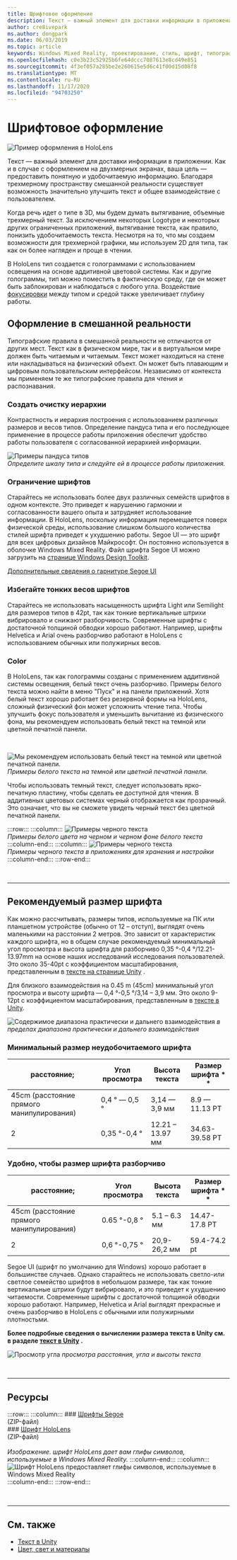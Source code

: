 ```yaml
---
title: Шрифтовое оформление
description: Текст — важный элемент для доставки информации в приложении.
author: cre8ivepark
ms.author: dongpark
ms.date: 06/03/2019
ms.topic: article
keywords: Windows Mixed Reality, проектирование, стиль, шрифт, типографский, Пользовательский интерфейс, UX, текст, гарнитура смешанной реальности, гарнитура Windows Mixed, гарнитура виртуальной реальности, HoloLens
ms.openlocfilehash: c0e3b23c52925b6fe64dccc7087613e8cd49e851
ms.sourcegitcommit: 4f3ef057a285be2e260615e5d6c41f00d15d08f8
ms.translationtype: MT
ms.contentlocale: ru-RU
ms.lasthandoff: 11/17/2020
ms.locfileid: "94703250"
---
```

# <a name="typography"></a>Шрифтовое оформление

![Пример оформления в HoloLens](images/typography-cover.png)<br>


Текст — важный элемент для доставки информации в приложении. Как и в случае с оформлением на двухмерных экранах, ваша цель — предоставить понятную и удобочитаемую информацию. Благодаря трехмерному пространству смешанной реальности существует возможность значительно улучшить текст и общее взаимодействие с пользователем.

Когда речь идет о типе в 3D, мы будем думать вытягивание, объемные трехмерный текст. За исключением некоторых Logotype и некоторых других ограниченных приложений, вытягивание текста, как правило, понизить удобочитаемость текста. Несмотря на то, что мы создаем возможности для трехмерной графики, мы используем 2D для типа, так как он более нагляден и проще в чтении.

В HoloLens тип создается с голограммами с использованием освещения на основе аддитивной цветовой системы. Как и другие голограммы, тип можно поместить в фактическую среду, где он может быть заблокирован и наблюдаться с любого угла. Воздействие [фокусировки](https://en.wikipedia.org/wiki/Parallax) между типом и средой также увеличивает глубину работы.

## <a name="typography-in-mixed-reality"></a>Оформление в смешанной реальности

Типографские правила в смешанной реальности не отличаются от других мест. Текст как в физическом мире, так и в виртуальном мире должен быть читаемым и читаемым. Текст может находиться на стене или накладываться на физический объект. Он может быть плавающим и цифровым пользовательским интерфейсом. Независимо от контекста мы применяем те же типографские правила для чтения и распознавания.

### <a name="create-clear-hierarchy"></a>Создать очистку иерархии

Контрастность и иерархия построения с использованием различных размеров и весов типов. Определение пандуса типа и его последующее применение в процессе работы приложения обеспечит удобство работы пользователя с согласованной иерархией информации.

![Примеры пандуса типов](images/typography-ramp-1000px.jpg)<br>
*Определите шкалу типа и следуйте ей в процессе работы приложения.*

### <a name="limit-your-fonts"></a>Ограничение шрифтов

Старайтесь не использовать более двух различных семейств шрифтов в одном контексте. Это приведет к нарушению гармонии и согласованности вашего опыта и затрудняет использование информации. В HoloLens, поскольку информация перемещается поверх физической среды, использование слишком большого количества стилей шрифта приведет к ухудшению работы. Segoe UI — это шрифт для всех цифровых дизайнов Майкрософт. Он постоянно используется в оболочке Windows Mixed Reality. Файл шрифта Segoe UI можно загрузить на [странице Windows Design Toolkit](https://docs.microsoft.com/windows/uwp/design-downloads/).

[Дополнительные сведения о гарнитуре Segoe UI](https://docs.microsoft.com/windows/uwp/design/style/typography)

### <a name="avoid-thin-font-weights"></a>Избегайте тонких весов шрифтов

Старайтесь не использовать насыщенность шрифта Light или Semilight для размеров типов в 42pt, так как тонкие вертикальные штрихи вибрировало и снижают разборчивость. Современные шрифты с достаточной толщиной обводки хорошо работают. Например, шрифты Helvetica и Arial очень разборчиво работают в HoloLens с использованием обычных или полужирных весов.

### <a name="color"></a>Color

В HoloLens, так как голограммы созданы с применением аддитивной системы освещения, белый текст очень разборчиво. Примеры белого текста можно найти в меню "Пуск" и на панели приложений. Хотя белый текст хорошо работает без резервной формы на HoloLens, сложный физический фон может усложнить чтение типа. Чтобы улучшить фокус пользователя и уменьшить вычитание из физического фона, мы рекомендуем использовать белый текст на темной или цветной печатной панели.

<br>


![Мы рекомендуем использовать белый текст на темной или цветной печатной панели. ](images/typography-whiteonblack2-1000px.jpg)
 *Примеры белого текста на темной или цветной печатной панели.*
<br>

Чтобы использовать темный текст, следует использовать ярко-печатную пластину, чтобы сделать ее доступной для чтения. В аддитивных цветовых системах черный отображается как прозрачный. Это означает, что вы не сможете увидеть черный текст без цветной печатной панели.

:::row:::
    :::column:::
        ![Примеры черного текста](images/typography-whiteonblack.png)<br>
        *Примеры белого цвета на черном и черном фоне белого текста*<br>
    :::column-end:::
    :::column:::
        ![Примеры черного текста](images/640px-typography-blackonwhite.jpg)<br>
        *Примеры черного текста в приложениях для хранения и настройки*<br>
    :::column-end:::
:::row-end:::

<br>

---

## <a name="recommended-font-size"></a>Рекомендуемый размер шрифта

Как можно рассчитывать, размеры типов, используемые на ПК или планшетном устройстве (обычно от 12 – отступ), выглядят очень маленькими на расстоянии 2 метров. Это зависит от характеристик каждого шрифта, но в общем случае рекомендуемый минимальный угол просмотра и высота шрифта для разборчиво 0,35 °-0,4 °/12.21-13.97mm на основе наших исследований исследования пользователей. Это около 35-40pt с коэффициентом масштабирования, представленным в [тексте на странице Unity](../develop/unity/text-in-unity.md) . 

Для близкого взаимодействия на 0.45 m (45cm) минимальный угол просмотра и высоту шрифта — 0,4 °-0,5 °/3,14 – 3,9 мм. Это около 9-12pt с коэффициентом масштабирования, представленным в [тексте в Unity](../develop/unity/text-in-unity.md).

![Содержимое диапазона практически и дальнего взаимодействия ](images/typography-distance-1000px.jpg)
 *в пределах диапазона практически и дальнего взаимодействия*

### <a name="the-minimum-legible-font-size"></a>Минимальный размер неудобочитаемого шрифта
| расстояние; | Угол просмотра | Высота текста | Размер шрифта * * |
|---------|---------|---------|---------|
| 45cm (расстояние прямого манипулирования) | 0,4 ° — 0,5 ° | 3,14 — 3,9 мм | 8.9 — 11.13 PT |
| 2 | 0,35 °-0,4 ° | 12.21 – 13.97 мм | 34.63-39.58 PT |


### <a name="the-comfortably-legible-font-size"></a>Удобно, чтобы размер шрифта разборчиво
| расстояние; | Угол просмотра | Высота текста | Размер шрифта * * |
|---------|---------|---------|---------|
| 45cm (расстояние прямого манипулирования) | 0.65 °-0,8 ° | 5.1 – 6.3 мм | 14.47-17.8 PT |
| 2 | 0,6 °-0,75 ° | 20,9-26,2 мм | 59.4-74.2 pt |


Segoe UI (шрифт по умолчанию для Windows) хорошо работает в большинстве случаев. Однако старайтесь не использовать светло-или светлое семейство шрифтов в небольшом размере, так как тонкие вертикальные штрихи будут вибрировало, и это приведет к ухудшению читаемости. Современные шрифты с достаточной толщиной обводки хорошо работают. Например, Helvetica и Arial выглядят прекрасные и очень разборчиво в HoloLens с обычными или полужирными плотностьми.

**Более подробные сведения о вычислении размера текста в Unity см. в разделе [текст в Unity](../develop/unity/text-in-unity.md) .**

![Просмотр угла ](images/Text_In_Unity_ViewingAngle.jpg)
 *просмотра расстояния, угла и высоты текста*

<br>

---

## <a name="resources"></a>Ресурсы

:::row:::
    :::column:::
    ### <a name="segoe-fontsbr"></a>[Шрифты Segoe](https://download.microsoft.com/download/1/B/C/1BCF071A-78EE-4968-ACBE-15461C274B61/Segoe%20fonts%20v1705.zip)<br>
    (ZIP-файл)<br>
    ### <a name="hololens-fontbr"></a>[Шрифт HoloLens](https://download.microsoft.com/download/3/8/D/38D659E2-4B9C-413A-B2E7-1956181DC427/Hololens%20font.zip)<br>
    (ZIP-файл)<br>
    <br>
    *Изображение. шрифт HoloLens дает вам глифы символов, используемые в Windows Mixed Reality.*
    :::column-end:::
        :::column:::
        ![Шрифт HoloLens предоставляет глифы символов, используемые в Windows Mixed Reality](images/hololensmdl2symbols.jpg)<br>
    :::column-end:::
:::row-end:::


<br>

---


## <a name="see-also"></a>См. также
* [Текст в Unity](../develop/unity/text-in-unity.md)
* [Цвет, свет и материалы](../color,-light-and-materials.md)
